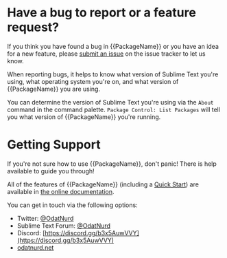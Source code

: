 # Have a bug to report or a feature request?

If you think you have found a bug in {{PackageName}} or you have an idea for a new
feature, please [submit an issue](https://github.com/OdatNurd/{{PackageName}}/issues)
on the issue tracker to let us know.

When reporting bugs, it helps to know what version of Sublime Text you're
using, what operating system you're on, and what version of {{PackageName}} you
are using.

You can determine the version of Sublime Text you're using via the `About`
command in the command palette. `Package Control: List Packages` will tell you
what version of {{PackageName}} you're running.


# Getting Support

If you're not sure how to use {{PackageName}}, don't panic! There is help
available to guide you through!

All of the features of {{PackageName}} (including a
[Quick Start](https://{{PackageURLSlug}}.odatnurd.net/usage/quickstart/))
are available in
[the online documentation](https://{{PackageURLSlug}}.odatnurd.net).

You can get in touch via the following options:

 * Twitter: [@OdatNurd](https://twitter.com/OdatNurd)
 * Sublime Text Forum: [@OdatNurd](https://forum.sublimetext.com/users/odatnurd/activity)
 * Discord: [https://discord.gg/b3x5AuwVVY](https://discord.gg/b3x5AuwVVY)
 * [odatnurd.net](https://odatnurd.net)
